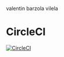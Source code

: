 valentin barzola vilela

# CircleCI
[![CircleCI](https://dl.circleci.com/status-badge/img/gh/um-computacion-tm/first-circleci-VbarzolaEdu/tree/main.svg?style=svg)](https://dl.circleci.com/status-badge/redirect/gh/um-computacion-tm/first-circleci-VbarzolaEdu/tree/main)